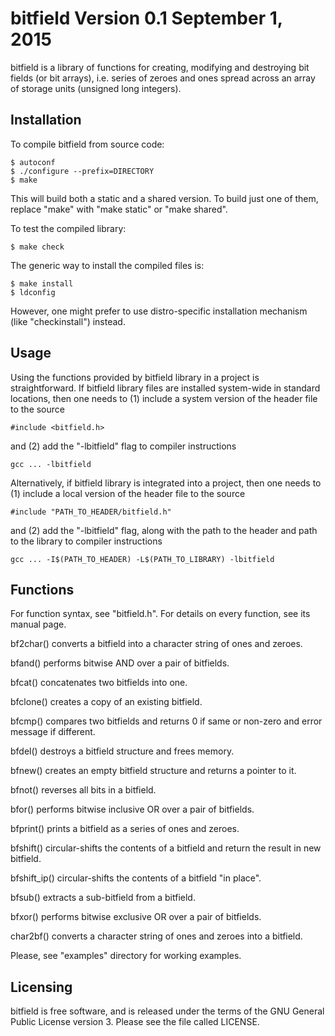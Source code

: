 bitfield Version 0.1 September 1, 2015
======================================

bitfield is a library of functions for creating, modifying and destroying bit 
fields (or bit arrays), i.e. series of zeroes and ones spread across an array 
of storage units (unsigned long integers).

Installation
------------

To compile bitfield from source code:

    $ autoconf
    $ ./configure --prefix=DIRECTORY
    $ make

This will build both a static and a shared version. To build just one of them, 
replace "make" with "make static" or "make shared".

To test the compiled library:

    $ make check

The generic way to install the compiled files is:

    $ make install
    $ ldconfig

However, one might prefer to use distro-specific installation mechanism (like 
"checkinstall") instead.

Usage
-----

Using the functions provided by bitfield library in a project is straightforward.
If bitfield library files are installed system-wide in standard locations, then 
one needs to (1) include a system version of the header file to the source

    #include <bitfield.h>

and (2) add the "-lbitfield" flag to compiler instructions

    gcc ... -lbitfield

Alternatively, if bitfield library is integrated into a project, then one needs 
to (1) include a local version of the header file to the source

    #include "PATH_TO_HEADER/bitfield.h"

and (2) add the "-lbitfield" flag, along with the path to the header and path 
to the library to compiler instructions

    gcc ... -I$(PATH_TO_HEADER) -L$(PATH_TO_LIBRARY) -lbitfield

Functions
---------

For function syntax, see "bitfield.h". For details on every function, see its 
manual page.

bf2char() converts a bitfield into a character string of ones and zeroes.

bfand() performs bitwise AND over a pair of bitfields.

bfcat() concatenates two bitfields into one.

bfclone() creates a copy of an existing bitfield.

bfcmp() compares two bitfields and returns 0 if same or non-zero and error 
message if different.

bfdel() destroys a bitfield structure and frees memory.

bfnew() creates an empty bitfield structure and returns a pointer to it.

bfnot() reverses all bits in a bitfield.

bfor() performs bitwise inclusive OR over a pair of bitfields.

bfprint() prints a bitfield as a series of ones and zeroes.

bfshift() circular-shifts the contents of a bitfield and return the result in 
new bitfield.

bfshift_ip() circular-shifts the contents of a bitfield "in place".

bfsub() extracts a sub-bitfield from a bitfield.

bfxor() performs bitwise exclusive OR over a pair of bitfields.

char2bf() converts a character string of ones and zeroes into a bitfield.

Please, see "examples" directory for working examples.

Licensing
---------

bitfield is free software, and is released under the terms of the GNU General 
Public License version 3. Please see the file called LICENSE.
